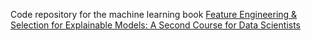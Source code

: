 Code repository for the machine learning book [Feature Engineering & Selection for Explainable Models: A Second Course for Data Scientists](https://statguyuser.github.io/feature-engg-selection-for-explainable-models.github.io/index.html)
